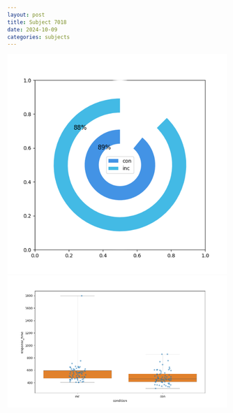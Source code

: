 ```yaml
---
layout: post
title: Subject 7018
date: 2024-10-09
categories: subjects
---
```


![](data/7018/run-1/7018_accuracy_by_condition.png)
![](data/7018/run-1/7018_rt.png)
